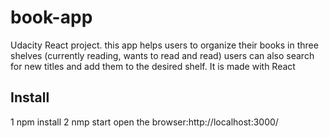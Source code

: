 # book-app
Udacity React project.
this app helps users to organize their books in three shelves (currently reading, wants to read and read) users can also search for new titles and add them to the desired shelf.
It is made with React
## Install 
1 npm install
2 nmp start
open the browser:http://localhost:3000/


